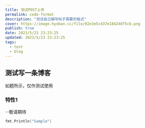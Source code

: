```yaml
---
title: 测试POST上传
permalink: code-format
description: "测试自己编写帖子需要的格式"
cover: https://image.hyoban.cc/file/02e3e5c437e184248f5cb.png
publish: true
date: 2023/5/23 23:23:25
updated: 2023/5/23 23:23:25
tags:
  - test
  - blog
---
```


## 测试写一条博客

如题所示，仅作测试使用

### 特性1

···敬请期待

```go
fmt.Println("Sample")
```
